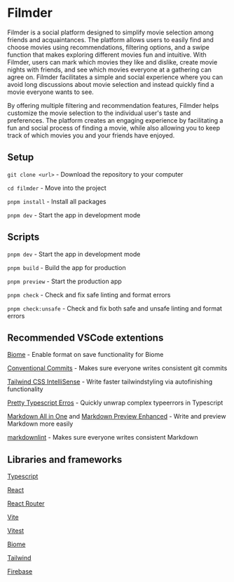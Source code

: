 # Filmder

Filmder is a social platform designed to simplify movie selection among friends and acquaintances. The platform allows users to easily find and choose movies using recommendations, filtering options, and a swipe function that makes exploring different movies fun and intuitive. With Filmder, users can mark which movies they like and dislike, create movie nights with friends, and see which movies everyone at a gathering can agree on. Filmder facilitates a simple and social experience where you can avoid long discussions about movie selection and instead quickly find a movie everyone wants to see.

By offering multiple filtering and recommendation features, Filmder helps customize the movie selection to the individual user's taste and preferences. The platform creates an engaging experience by facilitating a fun and social process of finding a movie, while also allowing you to keep track of which movies you and your friends have enjoyed.

## Setup

`git clone <url>` - Download the repository to your computer

`cd filmder` - Move into the project

`pnpm install` - Install all packages

`pnpm dev` - Start the app in development mode

## Scripts

`pnpm dev` - Start the app in development mode

`pnpm build` - Build the app for production

`pnpm preview` - Start the production app

`pnpm check` - Check and fix safe linting and format errors

`pnpm check:unsafe` - Check and fix both safe and unsafe linting and format errors

## Recommended VSCode extentions

[Biome](https://marketplace.visualstudio.com/items?itemName=biomejs.biome) - Enable format on save functionality for Biome

[Conventional Commits](https://marketplace.visualstudio.com/items?itemName=vivaxy.vscode-conventional-commits) - Makes sure everyone writes consistent git commits

[Tailwind CSS IntelliSense](https://marketplace.visualstudio.com/items?itemName=bradlc.vscode-tailwindcss) - Write faster tailwindstyling via autofinishing functionality

[Pretty Typescript Erros](https://marketplace.visualstudio.com/items?itemName=YoavBls.pretty-ts-errors) - Quickly unwrap complex typeerrors in Typescript

[Markdown All in One](https://marketplace.visualstudio.com/items?itemName=yzhang.markdown-all-in-one) and [Markdown Preview Enhanced](https://marketplace.visualstudio.com/items?itemName=shd101wyy.markdown-preview-enhanced) - Write and preview Markdown more easily

[markdownlint](https://marketplace.visualstudio.com/items?itemName=DavidAnson.vscode-markdownlint) - Makes sure everyone writes consistent Markdown

## Libraries and frameworks

[Typescript](https://www.typescriptlang.org/docs/)

[React](https://react.dev/)

[React Router](https://reactrouter.com/start/library/installation)

[Vite](https://vite.dev/guide/)

[Vitest](https://vitest.dev/guide/)

[Biome](https://biomejs.dev/)

[Tailwind](https://tailwindcss.com/docs/)

[Firebase](https://firebase.google.com/docs/web/setup)
